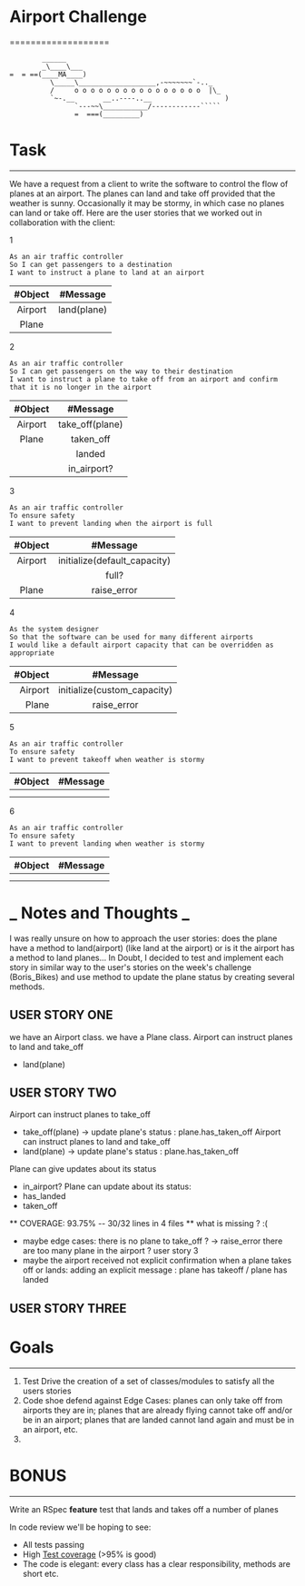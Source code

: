 # Airport Challenge

===================

``````
        ______
        _\____\___
=  = ==(____MA____)
          \_____\___________________,-~~~~~~~`-.._
          /     o o o o o o o o o o o o o o o o  |\_
          `~-.__       __..----..__                  )
                `---~~\___________/------------`````
                =  ===(_________)

``````

# Task

---

We have a request from a client to write the software to control the flow of planes at an airport. The planes can land and take off provided that the weather is sunny. Occasionally it may be stormy, in which case no planes can land or take off. Here are the user stories that we worked out in collaboration with the client:

1

```
As an air traffic controller
So I can get passengers to a destination
I want to instruct a plane to land at an airport
```

| #Object |  #Message   |
| :-----: | :---------: |
| Airport | land(plane) |
|  Plane  |             |

2

```
As an air traffic controller
So I can get passengers on the way to their destination
I want to instruct a plane to take off from an airport and confirm that it is no longer in the airport
```

| #Object |    #Message     |
| :-----: | :-------------: |
| Airport | take_off(plane) |
|  Plane  |    taken_off    |
|         |     landed      |
|         |   in_airport?   |

3

```
As an air traffic controller
To ensure safety
I want to prevent landing when the airport is full
```

| #Object |           #Message           |
| :-----: | :--------------------------: |
| Airport | initialize(default_capacity) |
|         |            full?             |
|  Plane  |         raise_error          |

4

```
As the system designer
So that the software can be used for many different airports
I would like a default airport capacity that can be overridden as appropriate
```

| #Object |          #Message           |
| ------: | :-------------------------: |
| Airport | initialize(custom_capacity) |
|   Plane |         raise_error         |

5

```
As an air traffic controller
To ensure safety
I want to prevent takeoff when weather is stormy
```

| #Object | #Message |
| :-----: | :------: |
|         |          |
|         |          |

6

```
As an air traffic controller
To ensure safety
I want to prevent landing when weather is stormy
```

| #Object | #Message |
| :-----: | :------: |
|         |          |
|         |          |

# **_ Notes and Thoughts _**

I was really unsure on how to approach the user stories: does the plane have a method to land(airport) (like land at the airport) or is it the airport has a method to land planes...
In Doubt, I decided to test and implement each story in similar way to the user's stories on the week's challenge (Boris_Bikes) and use method to update the plane status by creating several methods.

## USER STORY ONE

we have an Airport class.
we have a Plane class.
Airport can instruct planes to land and take_off

- land(plane)

## USER STORY TWO

Airport can instruct planes to take_off

- take_off(plane) -> update plane's status : plane.has_taken_off
  Airport can instruct planes to land and take_off
- land(plane) -> update plane's status : plane.has_taken_off

Plane can give updates about its status

- in_airport?
  Plane can update about its status:
- has_landed
- taken_off

** COVERAGE: 93.75% -- 30/32 lines in 4 files **
what is missing ? :(

- maybe edge cases:
  there is no plane to take_off ? -> raise_error
  there are too many plane in the airport ? user story 3
- maybe the airport received not explicit confirmation when a plane takes off or lands:
  adding an explicit message : plane has takeoff / plane has landed

## USER STORY THREE

# Goals

---

1. Test Drive the creation of a set of classes/modules to satisfy all the users stories
2. Code shoe defend against Edge Cases: planes can only take off from airports they are in; planes that are already flying cannot take off and/or be in an airport; planes that are landed cannot land again and must be in an airport, etc.
3.

# BONUS

---

Write an RSpec **feature** test that lands and takes off a number of planes

In code review we'll be hoping to see:

- All tests passing
- High [Test coverage](https://github.com/makersacademy/course/blob/main/pills/test_coverage.md) (>95% is good)
- The code is elegant: every class has a clear responsibility, methods are short etc.
